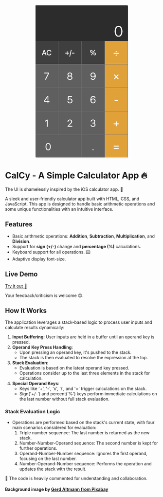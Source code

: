 <p align="center">
<img height="500" src="./images/screenshot.png">
</p>

# CalCy - A Simple Calculator App 🔥

The UI is shamelessly inspired by the iOS calculator app. 📱

A sleek and user-friendly calculator app built with HTML, CSS, and JavaScript. This app is designed to handle basic arithmetic operations and some unique functionalities with an intuitive interface.


## Features

- Basic arithmetic operations: **Addition**, **Subtraction**, **Multiplication**, and **Division**.
- Support for **sign (+/-)** change and **percentage (%)** calculations.
- Keyboard support for all operations. ⌨️
- Adaptive display font-size.

## Live Demo
[Try it out 🚀](https://bishwarup307.github.io/odin-calc)

Your feedback/criticism is welcome 😊.

## How It Works

The application leverages a stack-based logic to process user inputs and calculate results dynamically:

1. **Input Buffering**: User inputs are held in a buffer until an operand key is pressed.
2. **Operand Key Press Handling**:
   - Upon pressing an operand key, it's pushed to the stack.
   - The stack is then evaluated to resolve the expression at the top.
3. **Stack Evaluation**:
   - Evaluation is based on the latest operand key pressed.
   - Operations consider up to the last three elements in the stack for calculation.
4. **Special Operand Keys**:
   - Keys like '+', '-', 'x', '/', and '=' trigger calculations on the stack.
   - Sign('+/-') and percent('%') keys perform immediate calculations on the last number without full stack evaluation.

### Stack Evaluation Logic

- Operations are performed based on the stack's current state, with four main scenarios considered for evaluation:
  1. Triple number sequence: The last number is returned as the new stack.
  2. Number-Number-Operand sequence: The second number is kept for further operations.
  3. Operand-Number-Number sequence: Ignores the first operand, focusing on the last number.
  4. Number-Operand-Number sequence: Performs the operation and updates the stack with the result.


🚀 The code is heavily commented for understanding and collaboration.

#### Background image by [Gerd Altmann from Pixabay](https://pixabay.com/illustrations/pay-digit-number-abundance-count-1036469/)
